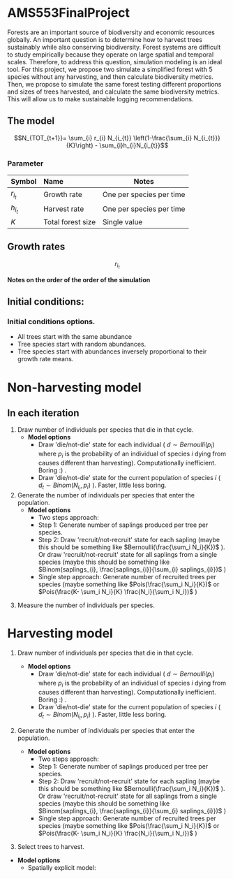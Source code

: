 # AMS553FinalProject

Forests are an important source of biodiversity and economic resources globally. An important question is to determine how to harvest trees sustainably while also conserving biodiversity. Forest systems are difficult to study empirically because they operate on large spatial and temporal scales. Therefore, to address this question, simulation modeling is an ideal tool. For this project, we propose two simulate a simplified forest with 5 species without any harvesting, and then calculate biodiversity metrics. Then, we propose to simulate the same forest testing different proportions and sizes of trees harvested, and calculate the same biodiversity metrics. This will allow us to make sustainable logging recommendations. 

## The model

$$N_{TOT_{t+1}}= \sum_{i} r_{i} N_{i_{t}} \left(1-\frac{\sum_{i} N_{i_{t}}}{K}\right) - \sum_{i}h_{i}N_{i_{t}}$$


### Parameter

| Symbol | Name  | Notes       |
| ------|:------ | ----------- |
|$r_{i_{t}}$| Growth rate | One per species per time |
| $h_{i_{t}}$      | Harvest rate       |   One per species per time          |
| $K$  | Total forest size       |  Single value |


## Growth rates

$$r_{i_{t}}$$


**Notes on the order of the order of the simulation**

## Initial conditions:

### Initial conditions options.
* All trees start with the same abundance
* Tree species start with random abundances.
* Tree species start with abundances inversely proportional to their growth rate means.


# Non-harvesting model

## In each iteration

1. Draw number of individuals per species that die in that cycle.
   * **Model options**
     * Draw 'die/not-die' state for each individual ( $d \sim Bernoulli(p_{i})$ where $p_{i}$ is the probability of an individual of species $i$ dying from causes different than harvesting). Computationally inefficient. Boring :) .
     * Draw 'die/not-die' state for the current population of species $i$ ( $d_{t} \sim Binom(N_{i_{t}},p_{i})$ ). Faster, little less boring.
2. Generate the number of individuals per species that enter the population.
   * **Model options**
     * Two steps approach:
      * Step 1: Generate number of saplings produced per tree per species.
      * Step 2: Draw 'recruit/not-recruit' state for each sapling (maybe this should be something like $Bernoulli(\frac{\sum_i N_i}{K})$ ). Or draw 'recruit/not-recruit' state for all saplings from a single species (maybe this should be something like $Binom(saplings_{i}, \frac{saplings_{i}}{\sum_{i} saplings_{i}})$ )
     *  Single step approach: Generate number of recruited trees per species (maybe something like $Pois(\frac{\sum_i N_i}{K})$ or $Pois(\frac{K- \sum_i N_i}{K} \frac{N_i}{\sum_i N_i})$ )   
     
3) Measure the number of individuals per species.

# Harvesting model


1. Draw number of individuals per species that die in that cycle.
   * **Model options**
     * Draw 'die/not-die' state for each individual ( $d \sim Bernoulli(p_{i})$ where $p_{i}$ is the probability of an individual of species $i$ dying from causes different than harvesting). Computationally inefficient. Boring :) .
     * Draw 'die/not-die' state for the current population of species $i$ ( $d_{t} \sim Binom(N_{i_{t}},p_{i})$ ). Faster, little less boring.
2. Generate the number of individuals per species that enter the population.
   * **Model options**
     * Two steps approach:
      * Step 1: Generate number of saplings produced per tree per species.
      * Step 2: Draw 'recruit/not-recruit' state for each sapling (maybe this should be something like $Bernoulli(\frac{\sum_i N_i}{K})$ ). Or draw 'recruit/not-recruit' state for all saplings from a single species (maybe this should be something like $Binom(saplings_{i}, \frac{saplings_{i}}{\sum_{i} saplings_{i}})$ )
     *  Single step approach: Generate number of recruited trees per species (maybe something like $Pois(\frac{\sum_i N_i}{K})$ or $Pois(\frac{K- \sum_i N_i}{K} \frac{N_i}{\sum_i N_i})$ )   
     
3. Select trees to harvest. 
  * **Model options**
    * Spatially explicit model: 









